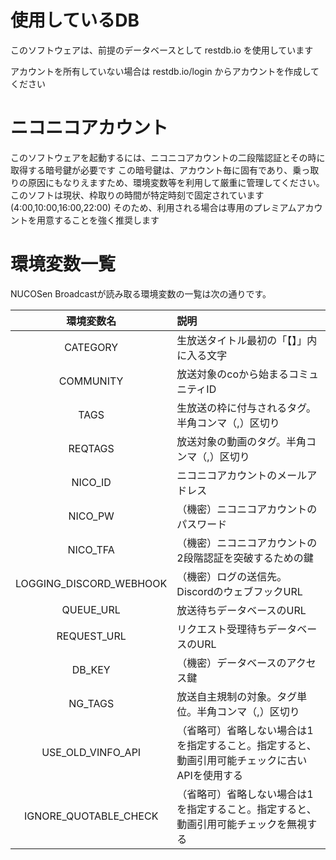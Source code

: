 # 使用しているDB
このソフトウェアは、前提のデータベースとして restdb.io を使用しています

アカウントを所有していない場合は restdb.io/login からアカウントを作成してください
# ニコニコアカウント
このソフトウェアを起動するには、ニコニコアカウントの二段階認証とその時に取得する暗号鍵が必要です
この暗号鍵は、アカウント毎に固有であり、乗っ取りの原因にもなりえますため、環境変数等を利用して厳重に管理してください。
このソフトは現状、枠取りの時間が特定時刻で固定されています(4:00,10:00,16:00,22:00)
そのため、利用される場合は専用のプレミアムアカウントを用意することを強く推奨します
# 環境変数一覧
NUCOSen Broadcastが読み取る環境変数の一覧は次の通りです。

| 環境変数名 | 説明 |
| :--: | :-- |
| CATEGORY | 生放送タイトル最初の「【】」内に入る文字 |
| COMMUNITY | 放送対象のcoから始まるコミュニティID |
| TAGS | 生放送の枠に付与されるタグ。半角コンマ（,）区切り |
| REQTAGS | 放送対象の動画のタグ。半角コンマ（,）区切り |
| NICO_ID | ニコニコアカウントのメールアドレス |
| NICO_PW | （機密）ニコニコアカウントのパスワード |
| NICO_TFA | （機密）ニコニコアカウントの2段階認証を突破するための鍵 |
| LOGGING_DISCORD_WEBHOOK | （機密）ログの送信先。DiscordのウェブフックURL |
| QUEUE_URL | 放送待ちデータベースのURL |
| REQUEST_URL | リクエスト受理待ちデータベースのURL |
| DB_KEY | （機密）データベースのアクセス鍵 |
| NG_TAGS | 放送自主規制の対象。タグ単位。半角コンマ（,）区切り |
| USE_OLD_VINFO_API | （省略可）省略しない場合は1を指定すること。指定すると、動画引用可能チェックに古いAPIを使用する |
| IGNORE_QUOTABLE_CHECK | （省略可）省略しない場合は1を指定すること。指定すると、動画引用可能チェックを無視する |
